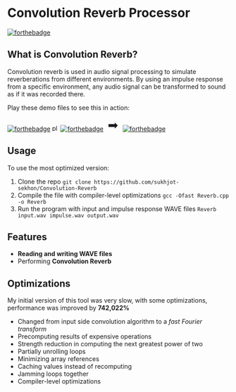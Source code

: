 # Convolution Reverb Processor 
[![forthebadge](https://forthebadge.com/images/badges/made-with-C-Plus-Plus.svg)](Reverb.cpp)

## What is Convolution Reverb?
Convolution reverb is used in audio signal processing to simulate reverberations from different environments. By using an impulse response from a specific environment, any audio signal can be transformed to sound as if it was recorded there.

Play these demo files to see this in action:

[![forthebadge](https://img.shields.io/badge/input-gainsboro?style=for-the-badge&logo=asciinema&logoColor=red)](https://github.com/sukhjot-sekhon/Convolution-Reverb/raw/master/Audio%20Files/inputGuitar.wav) <img src="https://user-images.githubusercontent.com/50682117/110273920-e0e12d00-7f8a-11eb-8d9e-444c98b756d3.png" alt="plus" height="15px"/> [![forthebadge](https://img.shields.io/badge/impulse%20response-gainsboro?style=for-the-badge&logo=asciinema&logoColor=red)](https://github.com/sukhjot-sekhon/Convolution-Reverb/raw/master/Audio%20Files/impulseTajMahal.wav)<label style="font-size:2em; margin: 10px; vertical-align: bottom;">➡</label>[![forthebadge](https://img.shields.io/badge/output-red?style=for-the-badge&logo=asciinema&logoColor=white)](https://github.com/sukhjot-sekhon/Convolution-Reverb/raw/master/Audio%20Files/impulseTajMahal.wav)



## Usage
To use the most optimized version:
1. Clone the repo `git clone https://github.com/sukhjot-sekhon/Convolution-Reverb`
2. Compile the file with compiler-level optimizations `gcc -Ofast Reverb.cpp -o Reverb`
3. Run the program with input and impulse response WAVE files `Reverb input.wav impulse.wav output.wav`
  
## Features
* __Reading and writing WAVE files__
* Performing __Convolution Reverb__
  
## Optimizations
My initial version of this tool was very slow, with some optimizations, performance was improved by **742,022%**
* Changed from input side convolution algorithm to a *fast Fourier transform*
* Precomputing results of expensive operations
* Strength reduction in computing the next greatest power of two
* Partially unrolling loops
* Minimizing array references
* Caching values instead of recomputing
* Jamming loops together
* Compiler-level optimizations
